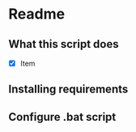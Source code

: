 # Readme

## What this script does

- [x] Item

## Installing requirements
## Configure .bat script


